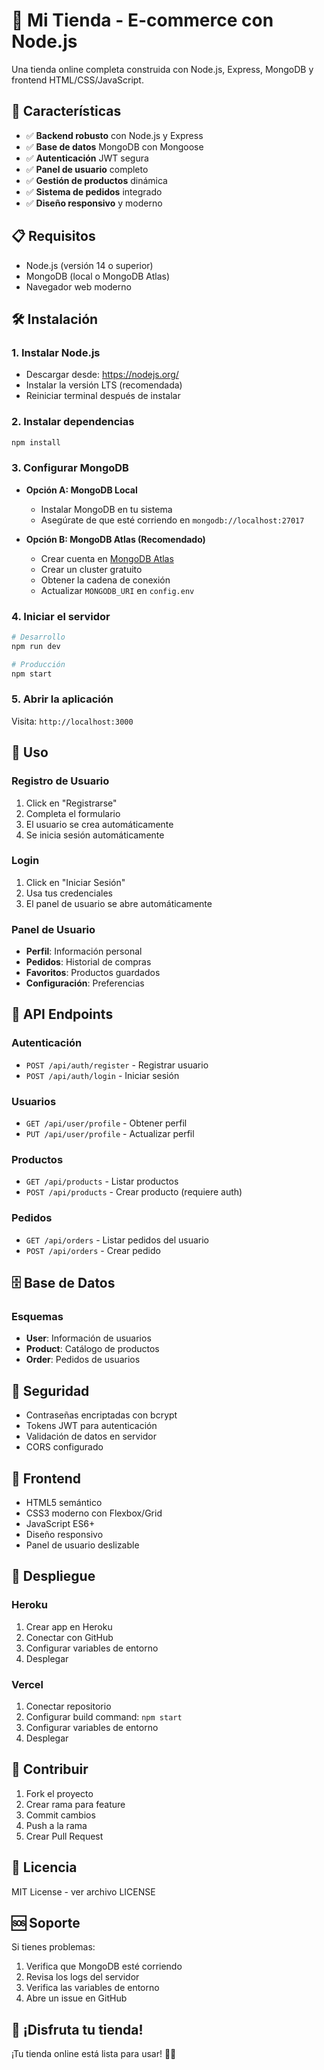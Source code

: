 # 🛒 Mi Tienda - E-commerce con Node.js

Una tienda online completa construida con Node.js, Express, MongoDB y frontend HTML/CSS/JavaScript.

## 🚀 Características

- ✅ **Backend robusto** con Node.js y Express
- ✅ **Base de datos** MongoDB con Mongoose
- ✅ **Autenticación** JWT segura
- ✅ **Panel de usuario** completo
- ✅ **Gestión de productos** dinámica
- ✅ **Sistema de pedidos** integrado
- ✅ **Diseño responsivo** y moderno

## 📋 Requisitos

- Node.js (versión 14 o superior)
- MongoDB (local o MongoDB Atlas)
- Navegador web moderno

## 🛠️ Instalación

### 1. Instalar Node.js
- Descargar desde: https://nodejs.org/
- Instalar la versión LTS (recomendada)
- Reiniciar terminal después de instalar

### 2. Instalar dependencias
```bash
npm install
```

### 3. Configurar MongoDB
- **Opción A: MongoDB Local**
  - Instalar MongoDB en tu sistema
  - Asegúrate de que esté corriendo en `mongodb://localhost:27017`

- **Opción B: MongoDB Atlas (Recomendado)**
  - Crear cuenta en [MongoDB Atlas](https://www.mongodb.com/atlas)
  - Crear un cluster gratuito
  - Obtener la cadena de conexión
  - Actualizar `MONGODB_URI` en `config.env`

### 4. Iniciar el servidor
```bash
# Desarrollo
npm run dev

# Producción
npm start
```

### 5. Abrir la aplicación
Visita: `http://localhost:3000`

## 🎯 Uso

### Registro de Usuario
1. Click en "Registrarse"
2. Completa el formulario
3. El usuario se crea automáticamente
4. Se inicia sesión automáticamente

### Login
1. Click en "Iniciar Sesión"
2. Usa tus credenciales
3. El panel de usuario se abre automáticamente

### Panel de Usuario
- **Perfil**: Información personal
- **Pedidos**: Historial de compras
- **Favoritos**: Productos guardados
- **Configuración**: Preferencias

## 🔧 API Endpoints

### Autenticación
- `POST /api/auth/register` - Registrar usuario
- `POST /api/auth/login` - Iniciar sesión

### Usuarios
- `GET /api/user/profile` - Obtener perfil
- `PUT /api/user/profile` - Actualizar perfil

### Productos
- `GET /api/products` - Listar productos
- `POST /api/products` - Crear producto (requiere auth)

### Pedidos
- `GET /api/orders` - Listar pedidos del usuario
- `POST /api/orders` - Crear pedido

## 🗄️ Base de Datos

### Esquemas
- **User**: Información de usuarios
- **Product**: Catálogo de productos
- **Order**: Pedidos de usuarios

## 🔐 Seguridad

- Contraseñas encriptadas con bcrypt
- Tokens JWT para autenticación
- Validación de datos en servidor
- CORS configurado

## 📱 Frontend

- HTML5 semántico
- CSS3 moderno con Flexbox/Grid
- JavaScript ES6+
- Diseño responsivo
- Panel de usuario deslizable

## 🚀 Despliegue

### Heroku
1. Crear app en Heroku
2. Conectar con GitHub
3. Configurar variables de entorno
4. Desplegar

### Vercel
1. Conectar repositorio
2. Configurar build command: `npm start`
3. Configurar variables de entorno
4. Desplegar

## 🤝 Contribuir

1. Fork el proyecto
2. Crear rama para feature
3. Commit cambios
4. Push a la rama
5. Crear Pull Request

## 📄 Licencia

MIT License - ver archivo LICENSE

## 🆘 Soporte

Si tienes problemas:
1. Verifica que MongoDB esté corriendo
2. Revisa los logs del servidor
3. Verifica las variables de entorno
4. Abre un issue en GitHub

## 🎉 ¡Disfruta tu tienda!

¡Tu tienda online está lista para usar! 🛒✨
